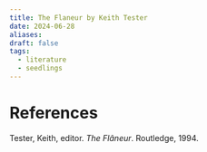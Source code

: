 ```yaml
---
title: The Flaneur by Keith Tester
date: 2024-06-28
aliases: 
draft: false
tags:
  - literature
  - seedlings
---
```


# References

Tester, Keith, editor. _The Flâneur_. Routledge, 1994.
